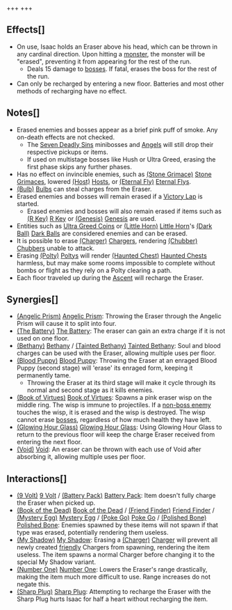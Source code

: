+++
+++

Effects[]
---------


* On use, Isaac holds an Eraser above his head, which can be thrown in any cardinal direction. Upon hitting a [monster](/wiki/Monster "Monster"), the monster will be "erased", preventing it from appearing for the rest of the run.
	+ Deals 15 damage to [bosses](/wiki/Boss "Boss"). If fatal, erases the boss for the rest of the run.
* Can only be recharged by entering a new floor. Batteries and most other methods of recharging have no effect.


Notes[]
-------


* Erased enemies and bosses appear as a brief pink puff of smoke. Any on-death effects are not checked.
	+ The [Seven Deadly Sins](/wiki/Seven_Deadly_Sins "Seven Deadly Sins") minibosses and [Angels](/wiki/Angel "Angel") will still drop their respective pickups or items.
	+ If used on multistage bosses like Hush or Ultra Greed, erasing the first phase skips any further phases.
* Has no effect on invincible enemies, such as [(Stone Grimace)](/wiki/Stone_Grimace "Stone Grimace") [Stone Grimaces](/wiki/Stone_Grimace "Stone Grimace"), lowered [(Host)](/wiki/Host "Host") [Hosts](/wiki/Host "Host"), or [(Eternal Fly)](/wiki/Fly#Eternal_Fly "Eternal Fly") [Eternal Flys](/wiki/Fly#Eternal_Fly "Fly").
* [(Bulb)](/wiki/Sucker#Bulb "Bulb") [Bulbs](/wiki/Sucker#Bulb "Sucker") can steal charges from the Eraser.
* Erased enemies and bosses will remain erased if a [Victory Lap](/wiki/Victory_Lap "Victory Lap") is started.
	+ Erased enemies and bosses will also remain erased if items such as [(R Key)](/wiki/R_Key "R Key") [R Key](/wiki/R_Key "R Key") or [(Genesis)](/wiki/Genesis "Genesis") [Genesis](/wiki/Genesis "Genesis") are used.
* Entities such as [Ultra Greed Coins](/wiki/Ultra_Greed_Coin "Ultra Greed Coin") or [(Little Horn)](/wiki/Little_Horn "Little Horn") [Little Horn](/wiki/Little_Horn "Little Horn")'s [(Dark Ball)](/wiki/Dark_Ball "Dark Ball") [Dark Balls](/wiki/Dark_Ball "Dark Ball") are considered enemies and can be erased.
* It is possible to erase [(Charger)](/wiki/Maggot#Charger "Charger") [Chargers](/wiki/Maggot#Charger "Maggot"), rendering [(Chubber)](/wiki/Vis#Chubber "Chubber") [Chubbers](/wiki/Vis#Chubber "Vis") unable to attack.
* Erasing [(Polty)](/wiki/Polty "Polty") [Poltys](/wiki/Polty "Polty") will render [(Haunted Chest)](/wiki/Haunted_Chest "Haunted Chest") [Haunted Chests](/wiki/Haunted_Chest "Haunted Chest") harmless, but may make some rooms impossible to complete without bombs or flight as they rely on a Polty clearing a path.
* Each floor traveled up during the [Ascent](/wiki/Ascent "Ascent") will recharge the Eraser.


Synergies[]
-----------


* [(Angelic Prism)](/wiki/Angelic_Prism "Angelic Prism") [Angelic Prism](/wiki/Angelic_Prism "Angelic Prism"): Throwing the Eraser through the Angelic Prism will cause it to split into four.
* [(The Battery)](/wiki/The_Battery "The Battery") [The Battery](/wiki/The_Battery "The Battery"): The eraser can gain an extra charge if it is not used on one floor.
* [(Bethany)](/wiki/Bethany "Bethany") [Bethany](/wiki/Bethany "Bethany") /  [(Tainted Bethany)](/wiki/Tainted_Bethany "Tainted Bethany") [Tainted Bethany](/wiki/Tainted_Bethany "Tainted Bethany"): Soul and blood charges can be used with the Eraser, allowing multiple uses per floor.
* [(Blood Puppy)](/wiki/Blood_Puppy "Blood Puppy") [Blood Puppy](/wiki/Blood_Puppy "Blood Puppy"): Throwing the Eraser at an enraged Blood Puppy (second stage) will 'erase' its enraged form, keeping it permanently tame.
	+ Throwing the Eraser at its third stage will make it cycle through its normal and second stage as it kills enemies.
* [(Book of Virtues)](/wiki/Book_of_Virtues "Book of Virtues") [Book of Virtues](/wiki/Book_of_Virtues "Book of Virtues"): Spawns a pink eraser wisp on the middle ring. The wisp is immune to projectiles. If a [non-boss enemy](/wiki/Monsters "Monsters") touches the wisp, it is erased and the wisp is destroyed. The wisp cannot erase [bosses](/wiki/Bosses "Bosses"), regardless of how much health they have left.
* [(Glowing Hour Glass)](/wiki/Glowing_Hour_Glass "Glowing Hour Glass") [Glowing Hour Glass](/wiki/Glowing_Hour_Glass "Glowing Hour Glass"): Using Glowing Hour Glass to return to the previous floor will keep the charge Eraser received from entering the next floor.
* [(Void)](/wiki/Void "Void") [Void](/wiki/Void "Void"): An eraser can be thrown with each use of Void after absorbing it, allowing multiple uses per floor.


Interactions[]
--------------


* [(9 Volt)](/wiki/9_Volt "9 Volt") [9 Volt](/wiki/9_Volt "9 Volt") / [(Battery Pack)](/wiki/Battery_Pack "Battery Pack") [Battery Pack](/wiki/Battery_Pack "Battery Pack"): Item doesn't fully charge the Eraser when picked up.
* [(Book of the Dead)](/wiki/Book_of_the_Dead "Book of the Dead") [Book of the Dead](/wiki/Book_of_the_Dead "Book of the Dead") / [(Friend Finder)](/wiki/Friend_Finder "Friend Finder") [Friend Finder](/wiki/Friend_Finder "Friend Finder") / [(Mystery Egg)](/wiki/Mystery_Egg "Mystery Egg") [Mystery Egg](/wiki/Mystery_Egg "Mystery Egg") / [(Poke Go)](/wiki/Poke_Go "Poke Go") [Poke Go](/wiki/Poke_Go "Poke Go") / [(Polished Bone)](/wiki/Polished_Bone "Polished Bone") [Polished Bone](/wiki/Polished_Bone "Polished Bone"): Enemies spawned by these items will not spawn if that type was erased, potentially rendering them useless.
* [(My Shadow)](/wiki/My_Shadow "My Shadow") [My Shadow](/wiki/My_Shadow "My Shadow"): Erasing a [(Charger)](/wiki/Maggot#Charger "Charger") [Charger](/wiki/Maggot#Charger "Maggot") will prevent all newly created [friendly](/wiki/Friendly "Friendly") Chargers from spawning, rendering the item useless. The item spawns a normal Charger before changing it to the special My Shadow variant.
* [(Number One)](/wiki/Number_One "Number One") [Number One](/wiki/Number_One "Number One"): Lowers the Eraser's range drastically, making the item much more difficult to use. Range increases do not negate this.
* [(Sharp Plug)](/wiki/Sharp_Plug "Sharp Plug") [Sharp Plug](/wiki/Sharp_Plug "Sharp Plug"): Attempting to recharge the Eraser with the Sharp Plug hurts Isaac for half a heart without recharging the item.


